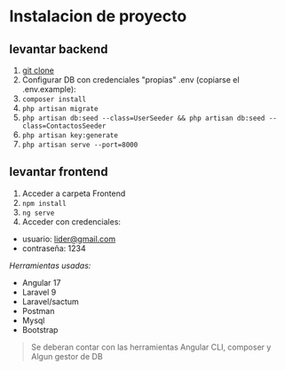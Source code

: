 # Instalacion de proyecto

## levantar backend

1. [git clone ](https://github.com/HectorMarroquin/direcciones.git)
2. Configurar DB con credenciales "propias" .env (copiarse el .env.example):
2.  `composer install`
7.  `php artisan migrate`
8.  `php artisan db:seed --class=UserSeeder && php artisan db:seed --class=ContactosSeeder`
9.  `php artisan key:generate`
10. `php artisan serve --port=8000`

## levantar frontend

1. Acceder a carpeta Frontend
2. `npm install`
2. `ng serve`
4. Acceder con credenciales:
 * usuario: lider@gmail.com
 * contraseña: 1234

_Herramientas usadas:_

* Angular 17
* Laravel 9
* Laravel/sactum
* Postman
* Mysql
* Bootstrap

> Se deberan contar con las herramientas Angular CLI, composer y Algun gestor de DB

